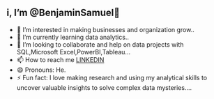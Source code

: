 ## i, I’m @BenjaminSamuel👋
- 👀 I’m interested in making businesses and organization grow..
- 🌱 I’m currently learning data analytics..
- 💞️ I’m looking to collaborate and help on data projects with SQL,Microsoft Excel,PowerBI,Tableau...
- 📫 How to reach me [LINKEDIN](https://www.linkedin.com/in/benjamin-samuel-a451ab320/)
- 😄 Pronouns: He.
- ⚡ Fun fact: I love making research and using my analytical skills to uncover valuable insights to solve complex data mysteries....

<!---
BenjaminSamuel5/BenjaminSamuel5 is a ✨ special ✨ repository because its `README.md` (this file) appears on your GitHub profile.
You can click the Preview link to take a look at your changes.
--->
